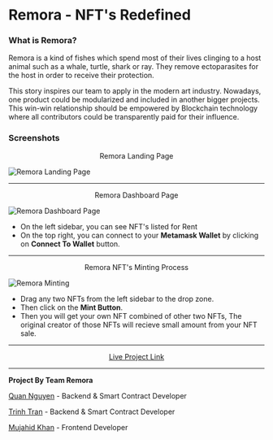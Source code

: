 # Remora - NFT's Redefined

### What is Remora?

Remora is a kind of fishes which spend most of their lives clinging to a host animal such as a whale, turtle, shark or ray. They remove ectoparasites for the host in order to receive their protection.

This story inspires our team to apply in the modern art industry. Nowadays, one product could be modularized and included in another bigger projects. This win-win relationship should be empowered by Blockchain technology where all contributors could be transparently paid for their influence.



### Screenshots

<p align="center">Remora Landing Page</p>

![Remora Landing Page](https://i.imgur.com/TfrKStN.png)

---
<p align="center">Remora Dashboard Page</p>

![Remora Dashboard Page](https://i.imgur.com/R4a9ID1.png)


- On the left sidebar, you can see NFT's listed for Rent
- On the top right, you can connect to your **Metamask Wallet** by clicking on **Connect To Wallet** button.
---
  

<p align="center">Remora NFT's Minting Process </p>

![Remora Minting](https://i.imgur.com/dMjHh5T.png)

- Drag any two NFTs from the left sidebar to the drop zone.
- Then click on the **Mint Button**.
- Then you will get your own NFT combined of other two NFTs, The original creator of those NFTs will recieve small amount from your NFT sale.


---  

<p align="center">
<a href="https://google.com">Live Project Link</a>
</p>  

---
**Project By Team Remora**

[Quan Nguyen](https://twitter.com/qng95) - Backend & Smart Contract Developer 

[Trinh Tran](https://twitter.com/bkincities) - Backend & Smart Contract Developer

[Mujahid Khan](https://twitter.com/themujahidkhan) - Frontend Developer